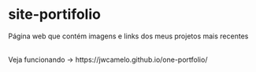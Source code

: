 # site-portifolio
Página web que contém imagens e links dos meus projetos mais recentes

<br>
Veja funcionando -> https://jwcamelo.github.io/one-portfolio/

